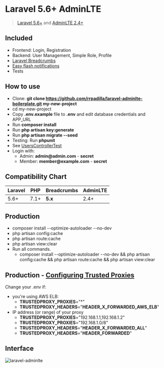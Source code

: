 # Laravel 5.6+ AdminLTE
> [Laravel 5.6+](https://laravel.com/docs/) and [AdminLTE 2.4+](https://github.com/almasaeed2010/AdminLTE)

## Included

- Frontend: Login, Registration
- Backend: User Management, Simple Role, Profile
- [Laravel Breadcrumbs](https://github.com/davejamesmiller/laravel-breadcrumbs)
- [Easy flash notifications](https://github.com/laracasts/flash)
- Tests

## How to use

- Clone: __git clone https://github.com/rrpadilla/laravel-adminlte-boilerplate.git my-new-project__
- cd my-new-project
- Copy __.env.example__ file to __.env__ and edit database credentials and APP_URL
- Run __composer install__
- Run __php artisan key:generate__
- Run __php artisan migrate --seed__
- Testing: Run __phpunit__
- See [UsersControllerTest](https://github.com/rrpadilla/laravel-adminlte-boilerplate/blob/master/tests/Feature/Controllers/Admin/UsersControllerTest.php)
- Login with:
    - Admin: __admin@admin.com__ - __secret__
    - Member: __member@example.com__ - __secret__

## Compatibility Chart

| Laravel | PHP  | Breadcrumbs | AdminLTE  
|---------|------|-------------|----------|
| 5.6+    | 7.1+ | **5.x**     | 2.4+ 

## Production

- composer install --optimize-autoloader --no-dev
- php artisan config:cache
- php artisan route:cache
- php artisan view:clear
- Run all commands.
    - composer install --optimize-autoloader --no-dev && php artisan config:cache && php artisan route:cache && php artisan view:clear

## Production - [Configuring Trusted Proxies](https://laravel.com/docs/5.6/requests#configuring-trusted-proxies)
Change your .env if:
- you're using AWS ELB:
    - __TRUSTEDPROXY_PROXIES__="*"
    - __TRUSTEDPROXY_HEADERS__="__HEADER_X_FORWARDED_AWS_ELB__"
- IP address (or range) of your proxy
    - __TRUSTEDPROXY_PROXIES__="192.168.1.1,192.168.1.2"
    - __TRUSTEDPROXY_PROXIES__="192.168.1.0/8"
    - __TRUSTEDPROXY_HEADERS__="__HEADER_X_FORWARDED_ALL__"
    - __TRUSTEDPROXY_HEADERS__="__HEADER_FORWARDED__"

## Interface

![laravel-adminlte](https://user-images.githubusercontent.com/6921286/36182902-aed39d64-10e0-11e8-9442-4d036fa47d12.gif)
